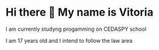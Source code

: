 # Hi there 👋 My name is Vitoria

I am currently studyng progamming on CEDASPY school

I am 17 years old and I intend to follow the law area

